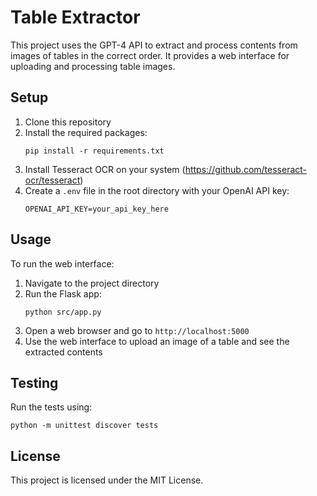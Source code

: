 # Table Extractor

This project uses the GPT-4 API to extract and process contents from images of tables in the correct order. It provides a web interface for uploading and processing table images.

## Setup

1. Clone this repository
2. Install the required packages:
   ```
   pip install -r requirements.txt
   ```
3. Install Tesseract OCR on your system (https://github.com/tesseract-ocr/tesseract)
4. Create a `.env` file in the root directory with your OpenAI API key:
   ```
   OPENAI_API_KEY=your_api_key_here
   ```

## Usage

To run the web interface:

1. Navigate to the project directory
2. Run the Flask app:
   ```
   python src/app.py
   ```
3. Open a web browser and go to `http://localhost:5000`
4. Use the web interface to upload an image of a table and see the extracted contents

## Testing

Run the tests using:

```
python -m unittest discover tests
```

## License

This project is licensed under the MIT License.